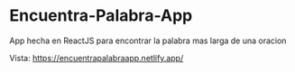 # Encuentra-Palabra-App
App hecha en ReactJS para encontrar la palabra mas larga de una oracion

Vista: https://encuentrapalabraapp.netlify.app/
